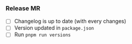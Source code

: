 ### Release MR

* [ ] Changelog is up to date (with every changes)
* [ ] Version updated in `package.json`
* [ ] Run `pnpm run versions`
